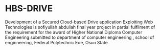 # HBS-DRIVE
Development of a Secured Cloud-based Drive application Exploiting Web Technologies is sofiyullah abdullah final year project in partial fulfilment of the requirement for the award of Higher National Diploma Computer Engineering  submitted to department of  computer engineering , school of enginneering, Federal Polytechnic Ede, Osun State 
